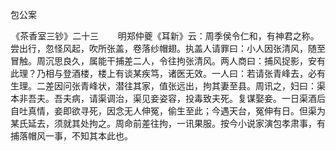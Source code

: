 包公案

  

  

 《茶香室三钞》二十三 　　明郑仲夔《耳新》云：周季侯令仁和，有神君之称。尝出行，忽怪风起，吹所张盖，卷落纱帽翅。执盖人请罪曰：小人因张清风，随至冒触。周沉思良久，属能干捕差二人，令往拘张清风。两人商曰：捕风捉影，安有此理？乃相与登酒楼，楼上有谈某疾笃，诸医无效。一人曰：若请张青峰去，必有生理。二差因问张青峰状，潜往其家，值张远出，拘其妻至县。周讯之，妇曰：渠本非吾夫。吾夫病，请渠调治，渠见妾姿容，投毒致夫死。复谋娶妾。一日渠酒后自吐真情，妾即欲寻死，因念无人伸冤，偷生至此；今遇天台，冤伸有日。但渠为某氏延去，须就其处拘之。周命前差往拘，一讯果服。按今小说家演包孝肃事，有捕落帽风一事，不知其本此也。